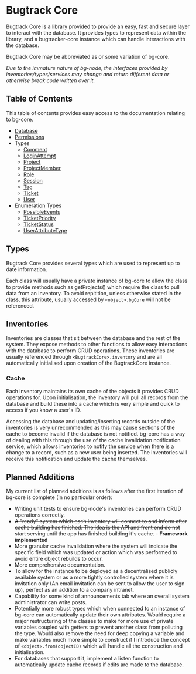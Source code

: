 # Bugtrack Core

Bugtrack Core is a library provided to provide an easy, fast and secure layer to interact with the database. It provides types to represent data within the library, and a bugtracker-core instance which can handle interactions with the database.

Bugtrack Core may be abbreviated as or some variation of bg-core.

_Due to the immature nature of bg-node, the interfaces provided by inventories/types/services may change and return different data or otherwise break code written over it._

## Table of Contents

This table of contents provides easy access to the documentation relating to bg-core.

-   [Database](./database.md)
-   [Permissions](./permissions.md)
-   Types
    -   [Comment](./types/comment.md)
    -   [LoginAttempt](./types/loginAttempt.md)
    -   [Project](./types/project.md)
    -   [ProjectMember](./types/projectMember.md)
    -   [Role](./types/role.md)
    -   [Session](./types/session.md)
    -   [Tag](./types/tag.md)
    -   [Ticket](./types/ticket.md)
    -   [User](./types/user.md)
-   Enumeration Types
    -   [PossibleEvents](./enums/possibleEvents.md)
    -   [TicketPriority](./enums/ticketPriority.md)
    -   [TicketStatus](./enums/ticketStatus.md)
    -   [UserAttributeType](./enums/userAttributes.md)

## Types

Bugtrack Core provides several types which are used to represent up to date information.

Each class will usually have a private instance of bg-core to allow the class to provide methods such as getProjects() which require the class to pull data from an inventory. To avoid repitition, unless otherwise stated in the class, this attribute, usually accessed by `<object>.bgCore` will not be referenced.

## Inventories

Inventories are classes that sit between the database and the rest of the system. They expose methods to other functions to allow easy interactions with the database to perform CRUD operations. These inventories are usually referenced through `<BugtrackCore>.inventory` and are all automatically initialised upon creation of the BugtrackCore instance.

### Cache

Each inventory maintains its own cache of the objects it provides CRUD operations for. Upon initialisation, the inventory will pull all records from the database and build these into a cache which is very simple and quick to access if you know a user's ID.

Accessing the database and updating/inserting records outside of the inventories is very unrecommended as this may cause sections of the cache to become invalid if the database is not notified. bg-core has a way of dealing with this through the use of the cache invalidation notification service, which allows inventories to notify the service when there is a change to a record, such as a new user being inserted. The inventories will receive this notification and update the cache themselves.

## Planned Additions

My current list of planned additions is as follows after the first iteration of bg-core is complete (In no particular order):

-   Writing unit tests to ensure bg-node's inventories can perform CRUD operations correctly.
-   ~~A "ready" system which each inventory will connect to and inform after cache building has finished. The idea is the API and front end do not start serving until the app has finished building it's cache.~~ - **Framework implemented**
-   More granular cache invalidation where the system will indicate the specific field which was updated or action which was performed to avoid entire object rebuilds to occur.
-   More comprehensive documentation.
-   To allow for the instance to be deployed as a decentralised publicly available system or as a more tightly controlled system where it is invitation only (An email invitation can be sent to allow the user to sign up), perfect as an addition to a company intranet.
-   Capability for some kind of announcements tab where an overall system administrator can write posts.
-   Potentially more robust types which when connected to an instance of bg-core can automatically update their own attributes. Would require a major restructuring of the classes to make for more use of private variables coupled with getters to prevent another class from polluting the type. Would also remove the need for deep copying a variable and make variables much more simple to construct if I introduce the concept of `<object>.from(objectID)` which will handle all the construction and initialisation.
-   For databases that support it, implement a listen function to automatically update cache records if edits are made to the database.
